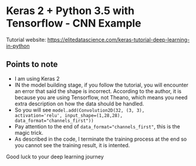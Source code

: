 # Keras 2 + Python 3.5 with Tensorflow - CNN Example

Tutorial website: https://elitedatascience.com/keras-tutorial-deep-learning-in-python

## Points to note
- I am using Keras 2
- IN the model building stage, if you follow the tutorial, you will encounter an error that said the shape is incorrect.  According to the author, it is because you are using Tensorflow, not Theano, which means you need extra description on how the data should be handled.
- So you will see `model.add(Convolution2D(32, (3, 3), activation='relu', input_shape=(1,28,28), data_format="channels_first"))`
- Pay attention to the end of `data_format="channels_first"`, this is the magic trick.
- As described in the code, I terminate the training process at the end so you cannot see the training result, it is intented.

Good luck to your deep learning journey
